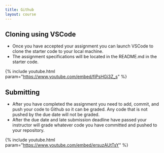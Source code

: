 ```yaml
---
title: Github
layout: course
---
```


## Cloning using VSCode

- Once you have accepted your assignment you can launch VSCode to clone the starter code to your
  local machine.
- The assignment specifications will be located in the README.md in the starter code.

{% include youtube.html param="https://www.youtube.com/embed/fiPsHGi3Z_s" %}


## Submitting 

- After you have completed the assignment you need to add, commit, and push your code to Github so
  it can be graded. Any code that is not pushed by the due date will not be graded.
- After the due date and late submission deadline have passed your instructor will grade whatever
  code you have committed and pushed to your repository.

{% include youtube.html param="https://www.youtube.com/embed/ersuzAUtTsY" %}
